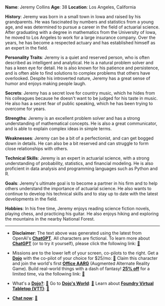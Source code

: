 **Name**: Jeremy Collins
**Age**: 38
**Location**: Los Angeles, California

**History**:
Jeremy was born in a small town in Iowa and raised by his grandparents. He was fascinated by numbers and statistics from a young age, and was determined to pursue a career in the field of actuarial science. After graduating with a degree in mathematics from the University of Iowa, he moved to Los Angeles to work for a large insurance company. Over the years, he has become a respected actuary and has established himself as an expert in the field.

**Personality Traits**:
Jeremy is a quiet and reserved person, who is often described as intelligent and analytical. He is a natural problem solver and has a keen eye for detail. He is also known for his patience and persistence, and is often able to find solutions to complex problems that others have overlooked. Despite his introverted nature, Jeremy has a great sense of humor and enjoys making people laugh.

**Secrets**:
Jeremy has a secret love for country music, which he hides from his colleagues because he doesn't want to be judged for his taste in music. He also has a secret fear of public speaking, which he has been trying to overcome for years.

**Strengths**:
Jeremy is an excellent problem solver and has a strong understanding of mathematical concepts. He is also a great communicator, and is able to explain complex ideas in simple terms.

**Weaknesses**:
Jeremy can be a bit of a perfectionist, and can get bogged down in details. He can also be a bit reserved and can struggle to form close relationships with others.

**Technical Skills**:
Jeremy is an expert in actuarial science, with a strong understanding of probability, statistics, and financial modeling. He is also proficient in data analysis and programming languages such as Python and R.

**Goals**:
Jeremy's ultimate goal is to become a partner in his firm and to help others understand the importance of actuarial science. He also wants to continue to develop his technical skills and to stay up to date with the latest developments in the field.

**Hobbies**:
In his free time, Jeremy enjoys reading science fiction novels, playing chess, and practicing his guitar. He also enjoys hiking and exploring the mountains in the nearby National Forest.
 

---
* **Disclaimer**: The text above was generated using the latest from OpenAI's [**ChatGPT**](https://openai.com/blog/chatgpt/).  All characters are fictional.  To learn more about [**ChatGPT**](https://openai.com/blog/chatgpt/) (or to try it yourself), please click the following link: [:closed_book:](https://openai.com/blog/chatgpt/)

* Missions are to the lower left of your screen, co-pilots to the right. Get a [**Dojo**](https://workmates.live/marketplace) with the co-pilot of your choice for $25/mo: [:green_book:](https://workmates.live/marketplace) Claim this character and join the world's first [**Office AARG**](https://dojos.world) (Augmented Alternate Reality Game). Build real-world things with a dash of fantasy! [**25% off**](https://blog.workmates.live/deal-on-a-dojo) for a limited time, via the following link: [:green_book:](https://blog.workmates.live/deal-on-a-dojo) 

* What's a [**Dojo?**](https://workdojos.com): [:blue_book:](https://workdojos.com)  Go to [**Dojo's World**](https://dojos.world): [:blue_book:](https://dojos.world)  Learn about [**Foundry Virtual Tabletop (VTT)**](https://foundryvtt.com): [:closed_book:](https://foundryvtt.com/)

* [**Chat now**](https://chat.workmates.live/channel/support): [:ledger:](https://chat.workmates.live/channel/support)